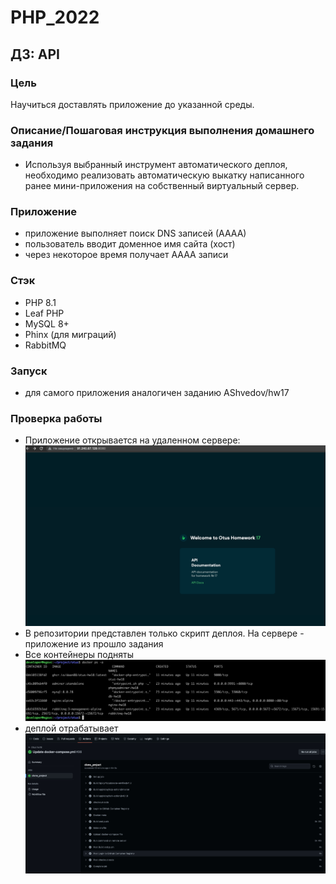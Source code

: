# PHP_2022

## ДЗ: API

### Цель
Научиться доставлять приложение до указанной среды.

### Описание/Пошаговая инструкция выполнения домашнего задания
- Используя выбранный инструмент автоматического деплоя, необходимо реализовать автоматическую выкатку написанного ранее мини-приложения на собственный виртуальный сервер.

### Приложение
- приложение выполняет поиск DNS записей (АААА)
- пользователь вводит доменное имя сайта (хост)
- через некоторое время получает АААА записи

### Стэк
- PHP 8.1
- Leaf PHP
- MySQL 8+
- Phinx (для миграций)
- RabbitMQ

### Запуск
- для самого приложения аналогичен заданию AShvedov/hw17

### Проверка работы
- Приложение открывается на удаленном сервере:
![img.png](readme-imgs/img.png)  
- В репозитории представлен только скрипт деплоя. На сервере - приложение из прошло задания
- Все контейнеры подняты
![img_1.png](readme-imgs/img_1.png)  
- деплой отрабатывает
![img_2.png](readme-imgs/img_2.png)  
